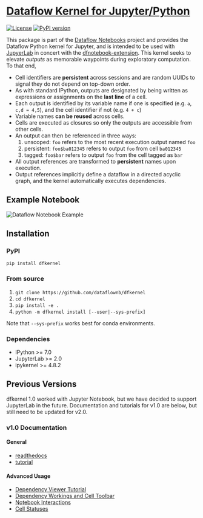# [Dataflow Kernel for Jupyter/Python](http://github.com/dataflownb/dfkernel/)

[![License](https://img.shields.io/badge/License-BSD3-blue.svg)](https://github.com/dataflownb/dfkernel/blob/master/LICENSE)
[![PyPI version](https://badge.fury.io/py/dfkernel.svg)](https://badge.fury.io/py/dfkernel)
<!--
[![Build Status](https://travis-ci.org/dataflownb/dfkernel.svg?branch=master)](https://travis-ci.org/dataflownb/dfkernel)
[![Documentation Status](https://readthedocs.org/projects/dfkernel/badge)](http://dfkernel.readthedocs.io/)
[![Binder](https://mybinder.org/badge.svg)](https://mybinder.org/v2/gh/dataflownb/dfexamples/master)
-->

This package is part of the [Dataflow Notebooks](https://dataflownb.github.io) project and provides the Dataflow Python kernel for Jupyter, and is intended to be used with [JupyerLab](https://github.com/jupyterlab/jupyterlab/)
in concert with the [dfnotebook-extension](https://github.com/dataflownb/dfnotebook-extension).
This kernel seeks to elevate *outputs* as memorable waypoints during exploratory computation. To that end,

- Cell identifiers are **persistent** across sessions and are random UUIDs to signal they do not depend on top-down order.
- As with standard IPython, outputs are designated by being written as expressions or assignments on the **last line** of a cell.
- Each output is identified by its variable name if one is specified (e.g. `a`, `c,d = 4,5`), and the cell identifier if not (e.g. `4 + c`)
- Variable names **can be reused** across cells.
- Cells are executed as closures so only the outputs are accessible from other cells.
- An output can then be referenced in three ways:
    1. unscoped: `foo` refers to the most recent execution output named `foo`
    2. persistent: `foo$ba012345` refers to output `foo` from cell `ba012345`
    3. tagged: `foo$bar` refers to output `foo` from the cell tagged as `bar`
- All output references are transformed to **persistent** names upon execution.
- Output references implicitly define a dataflow in a directed acyclic graph, and the kernel automatically executes dependencies.

## Example Notebook
![Dataflow Notebook Example](https://dataflownb.github.io/assets/images/dfnotebook.svg)

<!--
We also provide a graph that is updated in real time to show these kind of relationships.

![Dataflow Kernel Graph](https://cdn.rawgit.com/dataflownb/dfkernel/33b804a9/docs/tutorial/img/stage2.svg)
-->

## Installation

### PyPI

`pip install dfkernel`

### From source

1. `git clone https://github.com/dataflownb/dfkernel`
2. `cd dfkernel`
3. `pip install -e .`
4. `python -m dfkernel install [--user|--sys-prefix]`

Note that `--sys-prefix` works best for conda environments.

### Dependencies

* IPython >= 7.0
* JupyterLab >= 2.0
* ipykernel >= 4.8.2



## Previous Versions

dfkernel 1.0 worked with Jupyter Notebook, but we have decided to support JupyterLab in the future. Documentation and tutorials for v1.0 are below, but still need to be updated for v2.0.

### v1.0 Documentation

#### General
- [readthedocs](http://dfkernel.readthedocs.io/en/latest/)
- [tutorial](http://dfkernel.readthedocs.io/en/latest/dfkernel-tutorial.html)

#### Advanced Usage
- [Dependency Viewer Tutorial](http://dfkernel.readthedocs.io/en/latest/dep-view-tutorial.html)
- [Dependency Workings and Cell Toolbar](http://dfkernel.readthedocs.io/en/latest/dependency-cell-toolbar.html)
- [Notebook Interactions](http://dfkernel.readthedocs.io/en/latest/notebook-interactions.html)
- [Cell Statuses](http://dfkernel.readthedocs.io/en/latest/dfkernel-statuses.html)

<!--
## Video
This is a video of the previous version of the [Dataflow Kernel](http://www.youtube.com/watch?v=lAfywCbp7qU)

## Return to the Standard IPython Notebook

This tool relies on RedBaron to topologically sort your Notebooks so that they are topologically sorted so you can easily switch back and forth from an Ipykernel Notebook to a Dfkernel Notebook.

This is provided as a [separate bundler extension](https://github.com/dataflownb/dfconvert).
-->